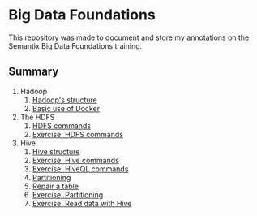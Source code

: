 # Big Data Foundations

This repository was made to document and store my annotations on the Semantix Big Data Foundations training.

## Summary

1. Hadoop
    1. [Hadoop's structure](1-hadoop/1_hadoop_structure.md)
    2. [Basic use of Docker](1-hadoop/2_docker.md)
2. The HDFS
    1. [HDFS commands](2-hdfs/1_hdfs_commands.md)
    2. [Exercise: HDFS commands](2-hdfs/2_exercise-hdfs-commands.md)
3. Hive
    1. [Hive structure](3-hive/1_hive_structure.md)
    2. [Exercise: Hive commands](3-hive/2_hive_exercises.md)
    3. [Exercise: HiveQL commands](3-hive/3_hiveql_exercises.md)
    4. [Partitioning](3-hive/4_partitioning.md)
    5. [Repair a table](3-hive/5_repair_table.md)
    6. [Exercise: Partitioning](3-hive/6_exercises_partitioning.md)
    7. [Exercise: Read data with Hive](3-hive/7_exercises_hive_read.md)
